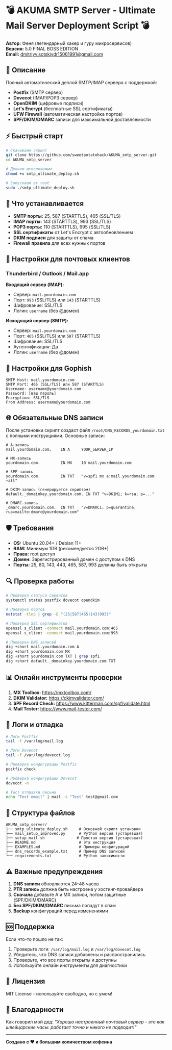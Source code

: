 # 💣 AKUMA SMTP Server - Ultimate Mail Server Deployment Script 💣

**Автор:** Феня (легендарный хакер и гуру микросервисов)  
**Версия:** 5.0 FINAL BOSS EDITION  
**Email:** dmitriyvisotskiydr15061991@gmail.com  

## 🚀 Описание

Полный автоматический деплой SMTP/IMAP сервера с поддержкой:
- **Postfix** (SMTP сервер)
- **Dovecot** (IMAP/POP3 сервер) 
- **OpenDKIM** (цифровые подписи)
- **Let's Encrypt** (бесплатные SSL сертификаты)
- **UFW Firewall** (автоматическая настройка портов)
- **SPF/DKIM/DMARC** записи для максимальной доставляемости

## ⚡ Быстрый старт

```bash
# Скачиваем скрипт
git clone https://github.com/sweetpotatohack/AKUMA_smtp_server.git
cd AKUMA_smtp_server

# Делаем исполняемым
chmod +x smtp_ultimate_deploy.sh

# Запускаем от root
sudo ./smtp_ultimate_deploy.sh
```

## 🔧 Что устанавливается

- **SMTP порты:** 25, 587 (STARTTLS), 465 (SSL/TLS)
- **IMAP порты:** 143 (STARTTLS), 993 (SSL/TLS)  
- **POP3 порты:** 110 (STARTTLS), 995 (SSL/TLS)
- **SSL сертификаты** от Let's Encrypt с автообновлением
- **DKIM подписи** для защиты от спама
- **Firewall правила** для всех нужных портов

## 📧 Настройки для почтовых клиентов

### Thunderbird / Outlook / Mail.app

**Входящий сервер (IMAP):**
- Сервер: `mail.yourdomain.com`
- Порт: `993` (SSL/TLS) или `143` (STARTTLS)
- Шифрование: SSL/TLS
- Логин: `username` (без @домен)

**Исходящий сервер (SMTP):**
- Сервер: `mail.yourdomain.com`
- Порт: `465` (SSL/TLS) или `587` (STARTTLS)
- Шифрование: SSL/TLS
- Аутентификация: Да
- Логин: `username` (без @домен)

## 🎯 Настройки для Gophish

```
SMTP Host: mail.yourdomain.com
SMTP Port: 465 (SSL/TLS) или 587 (STARTTLS)
Username: username@yourdomain.com
Password: [ваш пароль]
Encryption: SSL/TLS
From Address: username@yourdomain.com
```

## 🌐 Обязательные DNS записи

После установки скрипт создаст файл `/root/DNS_RECORDS_yourdomain.txt` с полными инструкциями. Основные записи:

```dns
# A-запись
mail.yourdomain.com.    IN A     YOUR_SERVER_IP

# MX-запись  
yourdomain.com.         IN MX    10 mail.yourdomain.com

# SPF-запись
yourdomain.com.         IN TXT   "v=spf1 mx a:mail.yourdomain.com ~all"

# DKIM-запись (генерируется скриптом)
default._domainkey.yourdomain.com. IN TXT "v=DKIM1; k=rsa; p=..."

# DMARC-запись
_dmarc.yourdomain.com.  IN TXT   "v=DMARC1; p=quarantine; rua=mailto:dmarc@yourdomain.com"
```

## 🛡️ Требования

- **OS:** Ubuntu 20.04+ / Debian 11+
- **RAM:** Минимум 1GB (рекомендуется 2GB+)
- **Права:** root доступ
- **Домен:** Зарегистрированный домен с доступом к DNS
- **Порты:** 25, 80, 143, 443, 465, 587, 993 должны быть открыты

## 🔍 Проверка работы

```bash
# Проверка статуса сервисов
systemctl status postfix dovecot opendkim

# Проверка портов
netstat -tlnp | grep -E "(25|587|465|143|993)"

# Проверка SSL сертификатов
openssl s_client -connect mail.yourdomain.com:465
openssl s_client -connect mail.yourdomain.com:993

# Проверка DNS записей
dig +short mail.yourdomain.com A
dig +short yourdomain.com MX
dig +short yourdomain.com TXT | grep spf1
dig +short default._domainkey.yourdomain.com TXT
```

## 📊 Онлайн инструменты проверки

1. **MX Toolbox:** https://mxtoolbox.com/
2. **DKIM Validator:** https://dkimvalidator.com/
3. **SPF Record Check:** https://www.kitterman.com/spf/validate.html
4. **Mail Tester:** https://www.mail-tester.com/

## 🔧 Логи и отладка

```bash
# Логи Postfix
tail -f /var/log/mail.log

# Логи Dovecot  
tail -f /var/log/dovecot.log

# Проверка конфигурации Postfix
postfix check

# Проверка конфигурации Dovecot
dovecot -n

# Тест отправки письма
echo "Test email" | mail -s "Test" test@gmail.com
```

## 📁 Структура файлов

```
AKUMA_smtp_server/
├── smtp_ultimate_deploy.sh     # Основной скрипт установки
├── mail_setup_improved.py      # Python версия (устаревшая)
├── setup_mail.sh              # Простая версия (устаревшая)
├── README.md                   # Эта инструкция
├── EXAMPLES.md                 # Примеры конфигураций
├── dns_records_example.txt     # Пример DNS записей
└── requirements.txt            # Python зависимости
```

## ⚠️ Важные предупреждения

1. **DNS записи** обновляются 24-48 часов
2. **PTR запись** должна быть настроена у хостинг-провайдера
3. **Сначала** добавьте A и MX записи, потом защитные (SPF/DKIM/DMARC)
4. **Без SPF/DKIM/DMARC** письма попадут в спам
5. **Backup** конфигураций перед изменениями

## 🆘 Поддержка

Если что-то пошло не так:

1. Проверьте логи: `/var/log/mail.log` и `/var/log/dovecot.log`
2. Убедитесь, что DNS записи добавлены и распространились
3. Проверьте, что все порты открыты и доступны
4. Используйте онлайн инструменты для диагностики

## 📝 Лицензия

MIT License - используйте свободно, но с умом!

## 🎉 Благодарности

Как говорил мой дед: *"Хорошо настроенный почтовый сервер - это как швейцарские часы: работает точно и никого не подводит!"*

---

**Создано с ❤️ и большим количеством кофеина**
